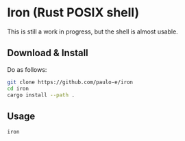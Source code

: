 # Iron (Rust POSIX shell)
This is still a work in progress, but the shell is almost usable.

## Download & Install
Do as follows:

``` sh
git clone https://github.com/paulo-e/iron
cd iron
cargo install --path .
```

## Usage

``` sh
iron
```
